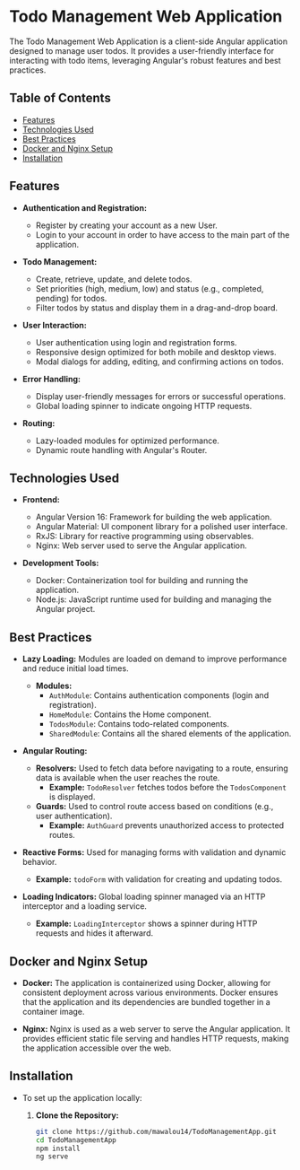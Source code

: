 # Todo Management Web Application

The Todo Management Web Application is a client-side Angular application designed to manage user todos. It provides a user-friendly interface for interacting with todo items, leveraging Angular's robust features and best practices.

## Table of Contents

- [Features](#features)
- [Technologies Used](#technologies-used)
- [Best Practices](#best-practices)
- [Docker and Nginx Setup](#docker-and-nginx-setup)
- [Installation](#installation)

## Features

- **Authentication and Registration:**
  - Register by creating your account as a new User.
  - Login to your account in order to have access to the main part of the application.

- **Todo Management:**
  - Create, retrieve, update, and delete todos.
  - Set priorities (high, medium, low) and status (e.g., completed, pending) for todos.
  - Filter todos by status and display them in a drag-and-drop board.

- **User Interaction:**
  - User authentication using login and registration forms.
  - Responsive design optimized for both mobile and desktop views.
  - Modal dialogs for adding, editing, and confirming actions on todos.

- **Error Handling:**
  - Display user-friendly messages for errors or successful operations.
  - Global loading spinner to indicate ongoing HTTP requests.

- **Routing:**
  - Lazy-loaded modules for optimized performance.
  - Dynamic route handling with Angular's Router.

## Technologies Used

- **Frontend:**
  - Angular Version 16: Framework for building the web application.
  - Angular Material: UI component library for a polished user interface.
  - RxJS: Library for reactive programming using observables.
  - Nginx: Web server used to serve the Angular application.

- **Development Tools:**
  - Docker: Containerization tool for building and running the application.
  - Node.js: JavaScript runtime used for building and managing the Angular project.

## Best Practices

- **Lazy Loading:** Modules are loaded on demand to improve performance and reduce initial load times.
  - **Modules:**
    - `AuthModule`: Contains authentication components (login and registration).
    - `HomeModule`: Contains the Home component.
    - `TodosModule`: Contains todo-related components.
    - `SharedModule`: Contains all the shared elements of the application.

- **Angular Routing:**
  - **Resolvers:** Used to fetch data before navigating to a route, ensuring data is available when the user reaches the route.
    - **Example:** `TodoResolver` fetches todos before the `TodosComponent` is displayed.
  - **Guards:** Used to control route access based on conditions (e.g., user authentication).
    - **Example:** `AuthGuard` prevents unauthorized access to protected routes.

- **Reactive Forms:** Used for managing forms with validation and dynamic behavior.
  - **Example:** `todoForm` with validation for creating and updating todos.

- **Loading Indicators:** Global loading spinner managed via an HTTP interceptor and a loading service.
  - **Example:** `LoadingInterceptor` shows a spinner during HTTP requests and hides it afterward.

## Docker and Nginx Setup

- **Docker:** The application is containerized using Docker, allowing for consistent deployment across various environments. Docker ensures that the application and its dependencies are bundled together in a container image.

- **Nginx:** Nginx is used as a web server to serve the Angular application. It provides efficient static file serving and handles HTTP requests, making the application accessible over the web.

## Installation

- To set up the application locally:

  1. **Clone the Repository:**
     ```bash
     git clone https://github.com/mawalou14/TodoManagementApp.git
     cd TodoManagementApp
     npm install
     ng serve
     ```
